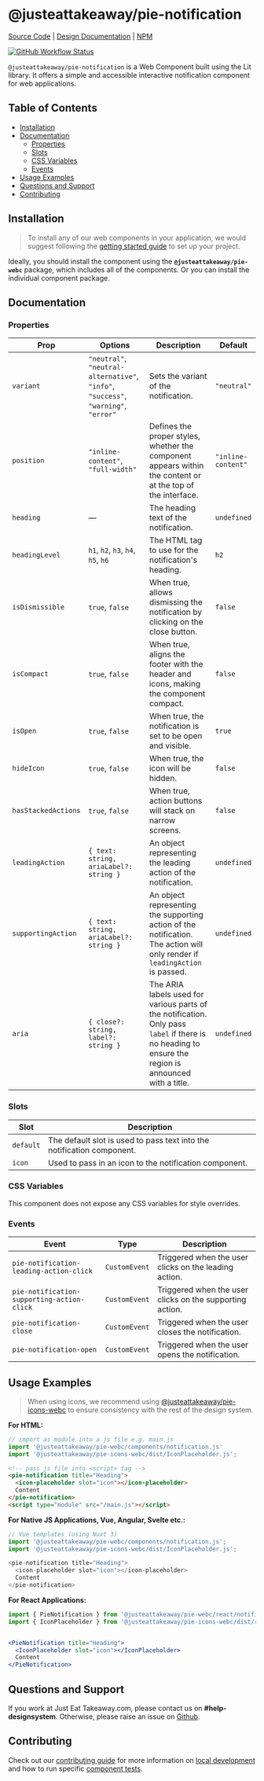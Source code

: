 # @justeattakeaway/pie-notification
[Source Code](https://github.com/justeattakeaway/pie/tree/main/packages/components/pie-notification) | [Design Documentation](https://pie.design/components/notification) | [NPM](https://www.npmjs.com/package/@justeattakeaway/pie-notification)

<p>
  <a href="https://www.npmjs.com/@justeattakeaway/pie-notification">
    <img alt="GitHub Workflow Status" src="https://img.shields.io/npm/v/@justeattakeaway/pie-notification.svg">
  </a>
</p>

`@justeattakeaway/pie-notification` is a Web Component built using the Lit library. It offers a simple and accessible interactive notification component for web applications.

## Table of Contents

- [Installation](#installation)
- [Documentation](#documentation)
  - [Properties](#properties)
  - [Slots](#slots)
  - [CSS Variables](#css-variables)
  - [Events](#events)
- [Usage Examples](#usage-examples)
- [Questions and Support](#questions-and-support)
- [Contributing](#contributing)

## Installation

> To install any of our web components in your application, we would suggest following the [getting started guide](https://webc.pie.design/?path=/docs/introduction-getting-started--docs) to set up your project.

Ideally, you should install the component using the **`@justeattakeaway/pie-webc`** package, which includes all of the components. Or you can install the individual component package.

## Documentation

### Properties
| Prop               | Options                                                                 | Description                                                                                                                                                                                                                              | Default        |
|--------------------|-------------------------------------------------------------------------|------------------------------------------------------------------------------------------------------------------------------------------------------------------------------------------------------------------------------------------|----------------|
| `variant`          | `"neutral"`, `"neutral-alternative"`, `"info"`, `"success"`, `"warning"`, `"error"` | Sets the variant of the notification.                                                                                                                                                                                                    | `"neutral"`    |
| `position`         | `"inline-content"`, `"full-width"`                                      | Defines the proper styles, whether the component appears within the content or at the top of the interface.                                                                                                                              | `"inline-content"` |
| `heading`          | —                                                                       | The heading text of the notification.                                                                                                                                                                                                    | `undefined`    |
| `headingLevel`     | `h1`, `h2`, `h3`, `h4`, `h5`, `h6`                                       | The HTML tag to use for the notification's heading.                                                                                                                                                                                      | `h2`           |
| `isDismissible`    | `true`, `false`                                                         | When true, allows dismissing the notification by clicking on the close button.                                                                                                                                                          | `false`        |
| `isCompact`        | `true`, `false`                                                         | When true, aligns the footer with the header and icons, making the component compact.                                                                                                                                                    | `false`        |
| `isOpen`           | `true`, `false`                                                         | When true, the notification is set to be open and visible.                                                                                                                                                                               | `true`         |
| `hideIcon`         | `true`, `false`                                                         | When true, the icon will be hidden.                                                                                                                                                                                                      | `false`        |
| `hasStackedActions`| `true`, `false`                                                         | When true, action buttons will stack on narrow screens.                                                                                                                                                                                  | `false`        |
| `leadingAction`    | `{ text: string, ariaLabel?: string }`                                  | An object representing the leading action of the notification.                                                                                                                                                                           | `undefined`    |
| `supportingAction` | `{ text: string, ariaLabel?: string }`                                  | An object representing the supporting action of the notification. <br> The action will only render if `leadingAction` is passed.                                                                                                         | `undefined`    |
| `aria`             | `{ close?: string, label?: string }`                                    | The ARIA labels used for various parts of the notification. Only pass `label` if there is no heading to ensure the region is announced with a title.                                                                                    | `undefined`    |

### Slots
| Slot      | Description                                                             |
|-----------|-------------------------------------------------------------------------|
| `default` | The default slot is used to pass text into the notification component.  |
| `icon`    | Used to pass in an icon to the notification component.                  |

### CSS Variables
This component does not expose any CSS variables for style overrides.

### Events
| Event                                          | Type          | Description                                                |
|------------------------------------------------|---------------|------------------------------------------------------------|
| `pie-notification-leading-action-click`        | `CustomEvent` | Triggered when the user clicks on the leading action.      |
| `pie-notification-supporting-action-click`     | `CustomEvent` | Triggered when the user clicks on the supporting action.   |
| `pie-notification-close`                       | `CustomEvent` | Triggered when the user closes the notification.           |
| `pie-notification-open`                        | `CustomEvent` | Triggered when the user opens the notification.            |

## Usage Examples

> When using icons, we recommend using [@justeattakeaway/pie-icons-webc](https://www.npmjs.com/package/@justeattakeaway/pie-icons-webc) to ensure consistency with the rest of the design system.

**For HTML:**

```js
// import as module into a js file e.g. main.js
import '@justeattakeaway/pie-webc/components/notification.js'
import '@justeattakeaway/pie-icons-webc/dist/IconPlaceholder.js';
```

```html
<!-- pass js file into <script> tag -->
<pie-notification title="Heading">
  <icon-placeholder slot="icon"></icon-placeholder>
  Content
</pie-notification>
<script type="module" src="/main.js"></script>
```

**For Native JS Applications, Vue, Angular, Svelte etc.:**

```js
// Vue templates (using Nuxt 3)
import '@justeattakeaway/pie-webc/components/notification.js';
import '@justeattakeaway/pie-icons-webc/dist/IconPlaceholder.js';

<pie-notification title="Heading">
  <icon-placeholder slot="icon"></icon-placeholder>
  Content
</pie-notification>
```

**For React Applications:**

```jsx
import { PieNotification } from '@justeattakeaway/pie-webc/react/notification.js';
import { IconPlaceholder } from '@justeattakeaway/pie-icons-webc/dist/react/IconPlaceholder.js';


<PieNotification title="Heading">
  <IconPlaceholder slot="icon"></IconPlaceholder>
  Content
</PieNotification>
```

## Questions and Support

If you work at Just Eat Takeaway.com, please contact us on **#help-designsystem**. Otherwise, please raise an issue on [Github](https://github.com/justeattakeaway/pie/issues).

## Contributing

Check out our [contributing guide](https://github.com/justeattakeaway/pie/wiki/Contributing-Guide) for more information on [local development](https://github.com/justeattakeaway/pie/wiki/Contributing-Guide#local-development) and how to run specific [component tests](https://github.com/justeattakeaway/pie/wiki/Contributing-Guide#testing).
